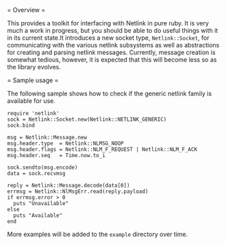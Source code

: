 = Overview =

This provides a toolkit for interfacing with Netlink in pure ruby. It
is very much a work in progress, but you should be able to do useful
things with it in its current state.It introduces a new socket type,
`Netlink::Socket`, for communicating with the various netlink
subsystems as well as abstractions for creating and parsing netlink
messages. Currently, message creation is somewhat tedious, however, it
is expected that this will become less so as the library evolves.

= Sample usage =

The following sample shows how to check if the generic netlink family
is available for use.

    require 'netlink'
    sock = Netlink::Socket.new(Netlink::NETLINK_GENERIC)
    sock.bind

    msg = Netlink::Message.new
    msg.header.type  = Netlink::NLMSG_NOOP
    msg.header.flags = Netlink::NLM_F_REQUEST | Netlink::NLM_F_ACK
    msg.header.seq   = Time.now.to_i

    sock.sendto(msg.encode)
    data = sock.recvmsg

    reply = Netlink::Message.decode(data[0])
    errmsg = Netlink::NlMsgErr.read(reply.payload)
    if errmsg.error > 0
      puts "Unavailable"
    else
      puts "Available"
    end

More examples will be added to the `example` directory over time.